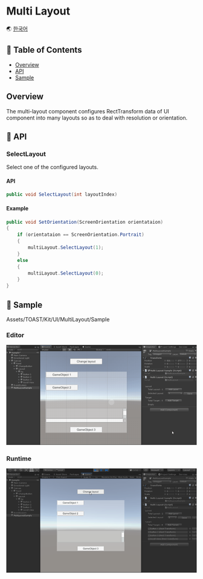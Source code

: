 # Multi Layout

🌏 [한국어](README.md)

## 🚩 Table of Contents

* [Overview](#overview)
* [API](#-api)
* [Sample](#-sample)

## Overview

The multi-layout component configures RectTransform data of UI component into many layouts so as to deal with resolution or orientation.

## 🔨 API

### SelectLayout

Select one of the configured layouts.

#### API

```cs
public void SelectLayout(int layoutIndex)
```

#### Example

```cs
public void SetOrientation(ScreenOrientation orientataion)
{
    if (orientataion == ScreenOrientation.Portrait)
    {
        multiLayout.SelectLayout(1);
    }
    else
    {
        multiLayout.SelectLayout(0);
    }
}
```

## 🐾 Sample

Assets/TOAST/Kit/UI/MultiLayout/Sample

### Editor

![multilayout_editor](images/multilayout_editor.gif)

### Runtime

![multilayout_runtime](images/multilayout_runtime.gif)